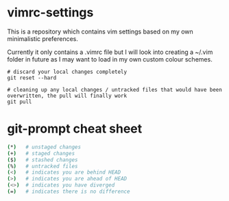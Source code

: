 # vimrc-settings
This is a repository which contains vim settings based on my own minimalistic preferences.

Currently it only contains a .vimrc file but I will look into creating a ~/.vim folder in future as I may want to load in my own custom colour schemes.

```
# discard your local changes completely
git reset --hard

# cleaning up any local changes / untracked files that would have been overwritten, the pull will finally work
git pull
```

# git-prompt cheat sheet

```bash
(*)   # unstaged changes
(+)   # staged changes
($)   # stashed changes
(%)   # untracked files
(<)   # indicates you are behind HEAD
(>)   # indicates you are ahead of HEAD
(<>)  # indicates you have diverged
(=)   # indicates there is no difference
```
